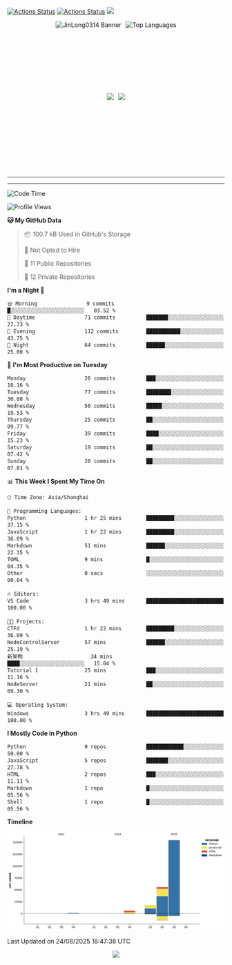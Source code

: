 [![Actions Status](https://github.com/JinLong0314/JinLong0314/workflows/wakatime-stats/badge.svg)](https://github.com/JinLong0314/JinLong0314/actions)
[![Actions Status](https://github.com/JinLong0314/JinLong0314/workflows/update-gh-activity-new/badge.svg)](https://github.com/JinLong0314/JinLong0314/actions)
![](https://visitor-badge-deno.deno.dev/JinLong0314.JinLong0314.svg)
<br>
 
<div align="center" style="display: flex; justify-content: center; align-items: center; gap: 10px;">
  <img src="https://socialify.git.ci/JinLong0314/JinLong0314/image?custom_language=Python&font=Inter&language=1&name=1&pattern=Plus" alt="JinLong0314 Banner" height="150"/>
  <img src="https://github-readme-stats.vercel.app/api/top-langs/?username=JinLong0314&hide_border=true" alt="Top Languages" height="150"/>
</div>

<br>

<div align="center" style="display: flex; justify-content: center; align-items: center; gap: 10px;">
  <img src="https://spotify-github-profile.kittinanx.com/api/view?uid=31afscsa66thkz2rxnganseg5i3a&cover_image=true&theme=default&show_offline=false&background_color=121212&interchange=true&bar_color=53b14f&bar_color_cover=true"  height="180"/>
  <img src="https://spotify-recently-played-readme.vercel.app/api?user=31afscsa66thkz2rxnganseg5i3a&count=5&width=600" height="180"/>
</div>


---

<!--START_SECTION:activity-->

<!--END_SECTION:activity-->

---

<!--START_SECTION:waka-->
![Code Time](http://img.shields.io/badge/Code%20Time-29%20hrs%2049%20mins-blue)

![Profile Views](http://img.shields.io/badge/Profile%20Views-1-blue)

**🐱 My GitHub Data** 

> 📦 100.7 kB Used in GitHub's Storage 
 > 
> 🚫 Not Opted to Hire
 > 
> 📜 11 Public Repositories 
 > 
> 🔑 12 Private Repositories 
 > 
**I'm a Night 🦉** 

```text
🌞 Morning                9 commits           █░░░░░░░░░░░░░░░░░░░░░░░░   03.52 % 
🌆 Daytime                71 commits          ███████░░░░░░░░░░░░░░░░░░   27.73 % 
🌃 Evening                112 commits         ███████████░░░░░░░░░░░░░░   43.75 % 
🌙 Night                  64 commits          ██████░░░░░░░░░░░░░░░░░░░   25.00 % 
```
📅 **I'm Most Productive on Tuesday** 

```text
Monday                   26 commits          ███░░░░░░░░░░░░░░░░░░░░░░   10.16 % 
Tuesday                  77 commits          ████████░░░░░░░░░░░░░░░░░   30.08 % 
Wednesday                50 commits          █████░░░░░░░░░░░░░░░░░░░░   19.53 % 
Thursday                 25 commits          ██░░░░░░░░░░░░░░░░░░░░░░░   09.77 % 
Friday                   39 commits          ████░░░░░░░░░░░░░░░░░░░░░   15.23 % 
Saturday                 19 commits          ██░░░░░░░░░░░░░░░░░░░░░░░   07.42 % 
Sunday                   20 commits          ██░░░░░░░░░░░░░░░░░░░░░░░   07.81 % 
```


📊 **This Week I Spent My Time On** 

```text
🕑︎ Time Zone: Asia/Shanghai

💬 Programming Languages: 
Python                   1 hr 25 mins        █████████░░░░░░░░░░░░░░░░   37.15 % 
JavaScript               1 hr 22 mins        █████████░░░░░░░░░░░░░░░░   36.09 % 
Markdown                 51 mins             ██████░░░░░░░░░░░░░░░░░░░   22.35 % 
TOML                     9 mins              █░░░░░░░░░░░░░░░░░░░░░░░░   04.35 % 
Other                    0 secs              ░░░░░░░░░░░░░░░░░░░░░░░░░   00.04 % 

🔥 Editors: 
VS Code                  3 hrs 49 mins       █████████████████████████   100.00 % 

🐱‍💻 Projects: 
CTFd                     1 hr 22 mins        █████████░░░░░░░░░░░░░░░░   36.09 % 
NodeControlServer        57 mins             ██████░░░░░░░░░░░░░░░░░░░   25.19 % 
新架构                      34 mins             ████░░░░░░░░░░░░░░░░░░░░░   15.04 % 
Tutorial 1               25 mins             ███░░░░░░░░░░░░░░░░░░░░░░   11.16 % 
NodeServer               21 mins             ██░░░░░░░░░░░░░░░░░░░░░░░   09.30 % 

💻 Operating System: 
Windows                  3 hrs 49 mins       █████████████████████████   100.00 % 
```

**I Mostly Code in Python** 

```text
Python                   9 repos             ████████████░░░░░░░░░░░░░   50.00 % 
JavaScript               5 repos             ███████░░░░░░░░░░░░░░░░░░   27.78 % 
HTML                     2 repos             ███░░░░░░░░░░░░░░░░░░░░░░   11.11 % 
Markdown                 1 repo              █░░░░░░░░░░░░░░░░░░░░░░░░   05.56 % 
Shell                    1 repo              █░░░░░░░░░░░░░░░░░░░░░░░░   05.56 % 
```



**Timeline**

![Lines of Code chart](https://raw.githubusercontent.com/JinLong0314/JinLong0314/master/assets/bar_graph.png)


 Last Updated on 24/08/2025 18:47:38 UTC
<!--END_SECTION:waka-->



<p align="center">
  <img src="https://capsule-render.vercel.app/api?type=waving&color=gradient&height=60&section=footer"/>
</p>
